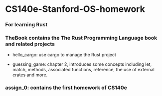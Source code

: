 # CS140e-Stanford-OS-homework


### For learning Rust

### TheBook contains the The Rust Programming Language book and related projects

- hello_cargo: use cargo to manage the Rust project

- guessing_game: chapter 2, introduces some concepts including
 let, match, methods, associated functions, reference, the use of external crates and more.

### assign_0: contains the first homework of CS140e